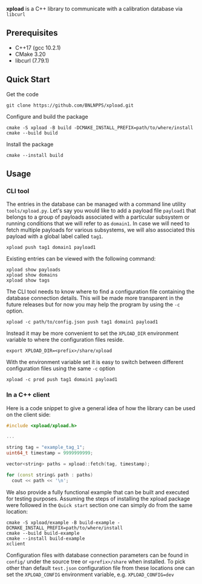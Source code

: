 **xpload** is a C++ library to communicate with a calibration database via
`libcurl`

## Prerequisites

- C++17 (gcc 10.2.1)
- CMake 3.20
- libcurl (7.79.1)

## Quick Start

Get the code

    git clone https://github.com/BNLNPPS/xpload.git

Configure and build the package

    cmake -S xpload -B build -DCMAKE_INSTALL_PREFIX=path/to/where/install
    cmake --build build

Install the package

    cmake --install build


## Usage

### CLI tool

The entries in the database can be managed with a command line utility
`tools/xpload.py`. Let's say you would like to add a payload file `payload1`
that belongs to a group of payloads associated with a particular subsystem or
running conditions that we will refer to as `domain1`. In case we will need to
fetch multiple payloads for various subsystems, we will also associated this
payload with a global label called `tag1`.

```shell
xpload push tag1 domain1 payload1
```

Existing entries can be viewed with the following command:

```shell
xpload show payloads
xpload show domains
xpload show tags
```

The CLI tool needs to know where to find a configuration file containing the
database connection details. This will be made more transparent in the future
releases but for now you may help the program by using the `-c` option.

```shell
xpload -c path/to/config.json push tag1 domain1 payload1
```

Instead it may be more convenient to set the `XPLOAD_DIR` environment variable
to where the configuration files reside.

```shell
export XPLOAD_DIR=<prefix>/share/xpload
```

With the environment variable set it is easy to switch between different
configuration files using the same `-c` option

```shell
xpload -c prod push tag1 domain1 payload1
```


### In a C++ client

Here is a code snippet to give a general idea of how the library can be used on
the client side:

```c++
#include <xpload/xpload.h>

...

string tag = "example_tag_1";
uint64_t timestamp = 9999999999;

vector<string> paths = xpload::fetch(tag, timestamp);

for (const string& path : paths)
  cout << path << '\n';
```

We also provide a fully functional example that can be built and executed for
testing purposes. Assuming the steps of installing the xpload package were
followed in the `Quick start` section one can simply do from the same location:

```shell
cmake -S xpload/example -B build-example -DCMAKE_INSTALL_PREFIX=path/to/where/install
cmake --build build-example
cmake --install build-example
xclient
```

Configuration files with database connection parameters can be found in
`config/` under the source tree or `<prefix>/share` when installed. To pick
other than default `test.json` configuration file from these locations one can
set the `XPLOAD_CONFIG` environment variable, e.g.
`XPLOAD_CONFIG=dev`
